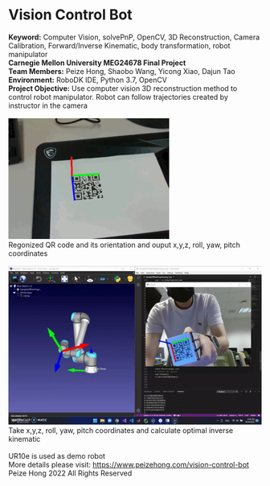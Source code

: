 # Vision Control Bot<br />
**Keyword:** Computer Vision, solvePnP, OpenCV, 3D Reconstruction, Camera Calibration, Forward/Inverse Kinematic, body transformation, robot manipulator<br />
**Carnegie Mellon University MEG24678 Final Project**<br />
**Team Members:** Peize Hong, Shaobo Wang, Yicong Xiao, Dajun Tao<br />
**Environment:** RoboDK IDE, Python 3.7, OpenCV <br />
**Project Objective:** Use computer vision 3D reconstruction method to control robot manipulator. Robot can follow trajectories created by instructor in the camera<br />
<br />
![QR code orientation detection](Demo_Videos/output.gif)<br />
Regonized QR code and its orientation and ouput x,y,z, roll, yaw, pitch coordinates<br />
<br />
![](Demo_Videos/final_demo.gif)<br />
Take x,y,z, roll, yaw, pitch coordinates and calculate optimal inverse kinematic<br />
<br />
UR10e is used as demo robot<br />
More details please visit: https://www.peizehong.com/vision-control-bot <br />
Peize Hong 2022 All Rights Reserved
